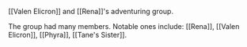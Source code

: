 [[Valen Elicron]] and [[Rena]]'s adventuring group.

The group had many members. Notable ones include: [[Rena]], [[Valen Elicron]], [[Phyra]], [[Tane's Sister]].